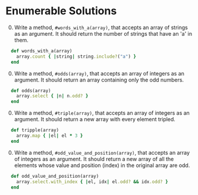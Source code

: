 # Enumerable Solutions

0. Write a method, `#words_with_a(array)`, that accepts an array of strings as an argument. It should return the number of strings that have an 'a' in them.

  ```ruby
    def words_with_a(array)
      array.count { |string| string.include?("a") }
    end
  ```

0. Write a method, `#odds(array)`, that accepts an array of integers as an argument. It should return an array containing only the odd numbers.

  ```ruby
    def odds(array)
      array.select { |n| n.odd? }
    end
  ```

0. Write a method, `#triple(array)`, that accepts an array of integers as an argument. It should return a new array with every element tripled.

  ```ruby
    def tripple(array)
      array.map { |el| el * 3 }
    end
  ```

0. Write a method, `#odd_value_and_position(array)`, that accepts an array of integers as an argument. It should return a new array of all the elements whose value and position (index) in the original array are odd.

  ```ruby
    def odd_value_and_position(array)
      array.select.with_index { |el, idx| el.odd? && idx.odd? }
    end
  ```
